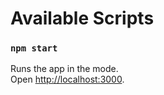 

# Available Scripts



### `npm start`

Runs the app in the  mode.<br />
Open [http://localhost:3000](http://localhost:3000).




